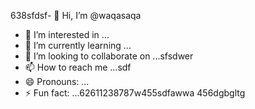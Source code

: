 638sfdsf- 👋 Hi, I’m @waqasaqa
- 👀 I’m interested in ...
- 🌱 I’m currently learning ...
- 💞️ I’m looking to collaborate on ...sfsdwer
- 📫 How to reach me ...sdf
- 😄 Pronouns: ...
- ⚡ Fun fact: ...62611238787w455sdfawwa
456dgbgltg
<!---45asdsfd2212.ml
waqasaqa/waqasaqa is a ✨ special ✨ repository because its `README.md` (this file) appears on your GitHub profile.lj3
You can click the Preview link to take a look at your changes.
--->
